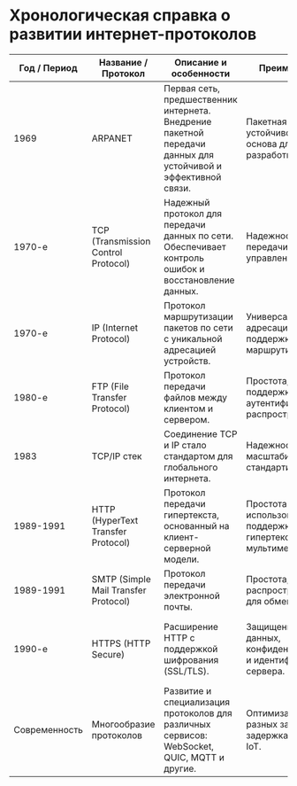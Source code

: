 # Хронологическая справка о развитии интернет-протоколов

| Год / Период | Название / Протокол                 | Описание и особенности                                                                                      | Преимущества                                                       | Недостатки                                                        | Особенности применения                                             |
|--------------|-----------------------------------|------------------------------------------------------------------------------------------------------------|-------------------------------------------------------------------|-----------------------------------------------------------------|-------------------------------------------------------------------|
| 1969         | ARPANET                           | Первая сеть, предшественник интернета. Внедрение пакетной передачи данных для устойчивой и эффективной связи.| Пакетная передача, устойчивость, основа для разработки TCP/IP.    | Ограничена поначалу несколькими университетами, не ходил в массы.| Использовалась для обмена данными и научных исследований.         |
| 1970-е       | TCP (Transmission Control Protocol)| Надежный протокол для передачи данных по сети. Обеспечивает контроль ошибок и восстановление данных.         | Надежность передачи, управление потоком.                          | Высокие накладные расходы на управление соединением.             | Используется для приложений, требующих надежности (HTTP, FTP).    |
| 1970-е       | IP (Internet Protocol)            | Протокол маршрутизации пакетов по сети с уникальной адресацией устройств.                                   | Универсальная адресация, поддержка маршрутизации.                | Нет механизмов надежности, зависит от TCP для стабильности.       | Основа для сетей всех уровней, глобальная маршрутизация.          |
| 1980-е       | FTP (File Transfer Protocol)      | Протокол передачи файлов между клиентом и сервером.                                                        | Простота, поддержка аутентификации, распространённость.          | Не шифрует данные, уязвим к перехватам.                          | Используется для передачи и загрузки файлов в интернете.           |
| 1983         | TCP/IP стек                      | Соединение TCP и IP стало стандартом для глобального интернета.                                            | Надежность, масштабируемость, стандартизация.                     | Комплексность настройки.                                          | Используется как базовый протокол для всех интернет-сервисов.     |
| 1989-1991    | HTTP (HyperText Transfer Protocol)| Протокол передачи гипертекста, основанный на клиент-серверной модели.                                       | Простота использования, поддержка гипертекста и мультимедиа.     | Не шифрует данные в базовой версии (впоследствии HTTPS).         | Основной протокол веб-сайтов для обмена веб-страницами.            |
| 1989-1991    | SMTP (Simple Mail Transfer Protocol)| Протокол передачи электронной почты.                                                                       | Простота, широкое распространение для обмена почтой.             | Отсутствие встроенной защиты от спама и подделки.                | Используется для отправки email-сообщений.                         |
| 1990-е       | HTTPS (HTTP Secure)              | Расширение HTTP с поддержкой шифрования (SSL/TLS).                                                         | Защищенность данных, конфиденциальность и идентификация сервера. | Дополнительные накладные расходы на шифрование.                  | Безопасная передача данных на веб-сайтах, интернет-банкинг.        |
| Современность| Многообразие протоколов          | Развитие и специализация протоколов для различных сервисов: WebSocket, QUIC, MQTT и другие.                 | Оптимизация для разных задач: низкая задержка, события, IoT.     | Зависят от специфики задач, сложность совместимости.             | Применяются в онлайн-сервисах, вещании, IoT, мобильных сетях.      |
